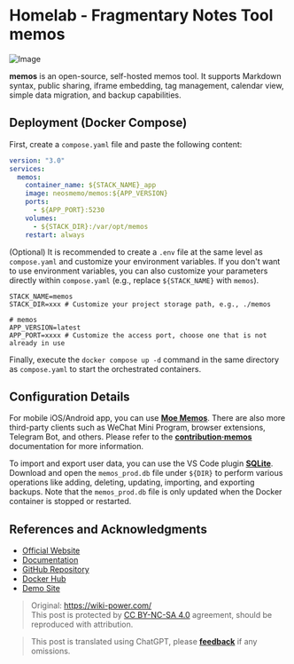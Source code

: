 # Homelab - Fragmentary Notes Tool memos

![Image](https://img.wiki-power.com/d/wiki-media/img/202304111548420.png)

**memos** is an open-source, self-hosted memos tool. It supports Markdown syntax, public sharing, iframe embedding, tag management, calendar view, simple data migration, and backup capabilities.

## Deployment (Docker Compose)

First, create a `compose.yaml` file and paste the following content:

```yaml title="compose.yaml"
version: "3.0"
services:
  memos:
    container_name: ${STACK_NAME}_app
    image: neosmemo/memos:${APP_VERSION}
    ports:
      - ${APP_PORT}:5230
    volumes:
      - ${STACK_DIR}:/var/opt/memos
    restart: always
```

(Optional) It is recommended to create a `.env` file at the same level as `compose.yaml` and customize your environment variables. If you don't want to use environment variables, you can also customize your parameters directly within `compose.yaml` (e.g., replace `${STACK_NAME}` with `memos`).

```dotenv title=".env"
STACK_NAME=memos
STACK_DIR=xxx # Customize your project storage path, e.g., ./memos

# memos
APP_VERSION=latest
APP_PORT=xxxx # Customize the access port, choose one that is not already in use
```

Finally, execute the `docker compose up -d` command in the same directory as `compose.yaml` to start the orchestrated containers.

## Configuration Details

For mobile iOS/Android app, you can use [**Moe Memos**](https://memos.moe/). There are also more third-party clients such as WeChat Mini Program, browser extensions, Telegram Bot, and others. Please refer to the [**contribution·memos**](https://github.com/usememos/memos#contribution) documentation for more information.

To import and export user data, you can use the VS Code plugin [**SQLite**](https://marketplace.visualstudio.com/items?itemName=alexcvzz.vscode-sqlite). Download and open the `memos_prod.db` file under `${DIR}` to perform various operations like adding, deleting, updating, importing, and exporting backups. Note that the `memos_prod.db` file is only updated when the Docker container is stopped or restarted.

## References and Acknowledgments

- [Official Website](https://usememos.com/)
- [Documentation](https://usememos.com/docs/install#docker-compose)
- [GitHub Repository](https://github.com/usememos/memos)
- [Docker Hub](https://hub.docker.com/r/neosmemo/memos)
- [Demo Site](https://demo.usememos.com/)

> Original: <https://wiki-power.com/>  
> This post is protected by [CC BY-NC-SA 4.0](https://creativecommons.org/licenses/by/4.0/deed.en) agreement, should be reproduced with attribution.

> This post is translated using ChatGPT, please [**feedback**](https://github.com/linyuxuanlin/Wiki_MkDocs/issues/new) if any omissions.